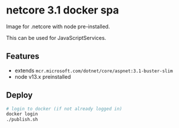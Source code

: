 # netcore 3.1 docker spa
Image for .netcore with node pre-installed.

This can be used for JavaScriptServices.

## Features

 - extends `mcr.microsoft.com/dotnet/core/aspnet:3.1-buster-slim`
 - node v13.x preinstalled

## Deploy

```bash
# login to docker (if not already logged in)
docker login
./publish.sh
```